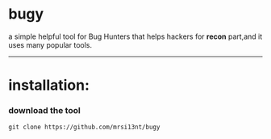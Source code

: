 # bugy
a simple helpful tool for Bug Hunters that helps hackers for **recon** part,and it uses many popular tools.

___

# installation:
### download the tool 
```
git clone https://github.com/mrsi13nt/bugy
```
